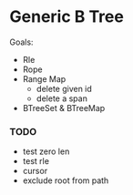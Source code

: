 # Generic B Tree

Goals:

- Rle
- Rope
- Range Map
  - delete given id
  - delete a span
- BTreeSet & BTreeMap

### TODO

- test zero len
- test rle
- cursor
- exclude root from path
